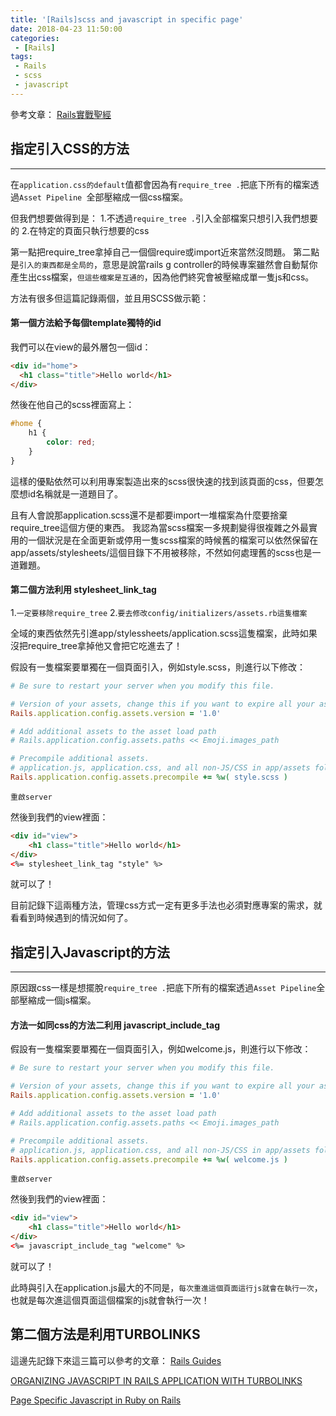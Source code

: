 ```yaml
---
title: '[Rails]scss and javascript in specific page'
date: 2018-04-23 11:50:00
categories:
 - [Rails]
tags:
 - Rails
 - scss
 - javascript
---
```

參考文章：
[Rails實戰聖經](https://ihower.tw/rails/assets-pipeline.html)


## 指定引入CSS的方法
---

在`application.css的default`值都會因為有`require_tree .`把底下所有的檔案透過`Asset Pipeline
`全部壓縮成一個css檔案。

但我們想要做得到是：
1.不透過`require_tree .`引入全部檔案只想引入我們想要的
2.在特定的頁面只執行想要的css

第一點把require_tree拿掉自己一個個require或import近來當然沒問題。
第二點是`引入的東西都是全局的`，意思是說當rails g controller的時候專案雖然會自動幫你產生出css檔案，`但這些檔案是互通的`，因為他們終究會被壓縮成單一隻js和css。

方法有很多但這篇記錄兩個，並且用SCSS做示範：

#### 第一個方法給予每個template獨特的id

我們可以在view的最外層包一個id：
``` html home.html.erb
<div id="home">
  <h1 class="title">Hello world</h1>
</div>
```

然後在他自己的scss裡面寫上：
``` css home.scss
#home {
	h1 {
		color: red;
	}
}
```

這樣的優點依然可以利用專案製造出來的scss很快速的找到該頁面的css，但要怎麼想id名稱就是一道題目了。

且有人會說那application.scss還不是都要import一堆檔案為什麼要捨棄require_tree這個方便的東西。
我認為當scss檔案一多規劃變得很複雜之外最實用的一個狀況是在全面更新或停用一隻scss檔案的時候舊的檔案可以依然保留在app/assets/stylesheets/這個目錄下不用被移除，不然如何處理舊的scss也是一道難題。


#### 第二個方法利用 stylesheet_link_tag

1.`一定要移除require_tree`
2.`要去修改config/initializers/assets.rb這隻檔案`

全域的東西依然先引進app/stylessheets/application.scss這隻檔案，此時如果沒把require_tree拿掉他又會把它吃進去了！

假設有一隻檔案要單獨在一個頁面引入，例如style.scss，則進行以下修改：

``` ruby config/initializers/assets.rb
# Be sure to restart your server when you modify this file.

# Version of your assets, change this if you want to expire all your assets.
Rails.application.config.assets.version = '1.0'

# Add additional assets to the asset load path
# Rails.application.config.assets.paths << Emoji.images_path

# Precompile additional assets.
# application.js, application.css, and all non-JS/CSS in app/assets folder are already added.
Rails.application.config.assets.precompile += %w( style.scss )
```

`重啟server`

然後到我們的view裡面：
``` html view.html.erb
<div id="view">
	<h1 class="title">Hello world</h1>
</div>
<%= stylesheet_link_tag "style" %>
```
就可以了！

目前記錄下這兩種方法，管理css方式一定有更多手法也必須對應專案的需求，就看看到時候遇到的情況如何了。


## 指定引入Javascript的方法
---

原因跟css一樣是想擺脫`require_tree .`把底下所有的檔案透過`Asset Pipeline`全部壓縮成一個js檔案。

#### 方法一如同css的方法二利用 javascript_include_tag

假設有一隻檔案要單獨在一個頁面引入，例如welcome.js，則進行以下修改：

``` ruby config/initializers/assets.rb
# Be sure to restart your server when you modify this file.

# Version of your assets, change this if you want to expire all your assets.
Rails.application.config.assets.version = '1.0'

# Add additional assets to the asset load path
# Rails.application.config.assets.paths << Emoji.images_path

# Precompile additional assets.
# application.js, application.css, and all non-JS/CSS in app/assets folder are already added.
Rails.application.config.assets.precompile += %w( welcome.js )
```

`重啟server`

然後到我們的view裡面：
``` html view.html.erb
<div id="view">
	<h1 class="title">Hello world</h1>
</div>
<%= javascript_include_tag "welcome" %>
```
就可以了！

此時與引入在application.js最大的不同是，`每次重進這個頁面這行js就會在執行一次`，也就是每次進這個頁面這個檔案的js就會執行一次！

## 第二個方法是利用TURBOLINKS

這邊先記錄下來這三篇可以參考的文章：
[Rails Guides](https://rails.ruby.tw/working_with_javascript_in_rails.html#turbolinks-%E5%B7%A5%E4%BD%9C%E5%8E%9F%E7%90%86)

[ORGANIZING JAVASCRIPT IN RAILS APPLICATION WITH TURBOLINKS](https://brandonhilkert.com/blog/organizing-javascript-in-rails-application-with-turbolinks/)

[Page Specific Javascript in Ruby on Rails](https://www.driftingruby.com/episodes/page-specific-javascript-in-ruby-on-rails)

